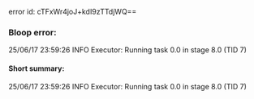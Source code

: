 error id: cTFxWr4joJ+kdI9zTTdjWQ==
### Bloop error:

25/06/17 23:59:26 INFO Executor: Running task 0.0 in stage 8.0 (TID 7)
#### Short summary: 

25/06/17 23:59:26 INFO Executor: Running task 0.0 in stage 8.0 (TID 7)